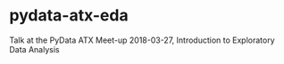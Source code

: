 # pydata-atx-eda
Talk at the PyData ATX Meet-up 2018-03-27, Introduction to Exploratory Data Analysis
